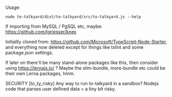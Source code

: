 Usage:

    node to-talkyard/dist/to-talkyard/src/to-talkyard.js --help

If importing from MySQL / PgSQL etc, maybe: https://github.com/tgriesser/knex


Initiallly cloned from: https://github.com/Microsoft/TypeScript-Node-Starter,
and everything now deleted except for things like tslint and some package.json settings.


If later on there'll be many stand-alone packages like this, then consider
using  https://lernajs.io/  ?  Maybe the slim-bundle, more-bundle etc could
be their own Lerna packages, hmm.


SECURITY [to_ty_risky] Any way to run to-talkyard in a sandbox?
Nodejs code that parses user defined data = a tiny bit risky.
